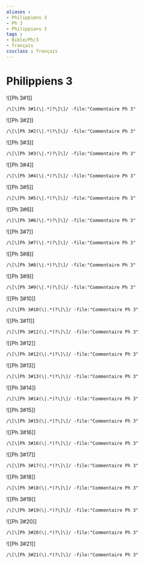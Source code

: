 ```yaml
---
aliases : 
- Philippiens 3
- Ph 3
- Philippians 3
tags : 
- Bible/Ph/3
- français
cssclass : français
---
```


# Philippiens 3

![[Ph 3#1]]

```query
/\[\[Ph 3#1(\|.*)?\]\]/ -file:"Commentaire Ph 3"
```

![[Ph 3#2]]

```query
/\[\[Ph 3#2(\|.*)?\]\]/ -file:"Commentaire Ph 3"
```

![[Ph 3#3]]

```query
/\[\[Ph 3#3(\|.*)?\]\]/ -file:"Commentaire Ph 3"
```

![[Ph 3#4]]

```query
/\[\[Ph 3#4(\|.*)?\]\]/ -file:"Commentaire Ph 3"
```

![[Ph 3#5]]

```query
/\[\[Ph 3#5(\|.*)?\]\]/ -file:"Commentaire Ph 3"
```

![[Ph 3#6]]

```query
/\[\[Ph 3#6(\|.*)?\]\]/ -file:"Commentaire Ph 3"
```

![[Ph 3#7]]

```query
/\[\[Ph 3#7(\|.*)?\]\]/ -file:"Commentaire Ph 3"
```

![[Ph 3#8]]

```query
/\[\[Ph 3#8(\|.*)?\]\]/ -file:"Commentaire Ph 3"
```

![[Ph 3#9]]

```query
/\[\[Ph 3#9(\|.*)?\]\]/ -file:"Commentaire Ph 3"
```

![[Ph 3#10]]

```query
/\[\[Ph 3#10(\|.*)?\]\]/ -file:"Commentaire Ph 3"
```

![[Ph 3#11]]

```query
/\[\[Ph 3#11(\|.*)?\]\]/ -file:"Commentaire Ph 3"
```

![[Ph 3#12]]

```query
/\[\[Ph 3#12(\|.*)?\]\]/ -file:"Commentaire Ph 3"
```

![[Ph 3#13]]

```query
/\[\[Ph 3#13(\|.*)?\]\]/ -file:"Commentaire Ph 3"
```

![[Ph 3#14]]

```query
/\[\[Ph 3#14(\|.*)?\]\]/ -file:"Commentaire Ph 3"
```

![[Ph 3#15]]

```query
/\[\[Ph 3#15(\|.*)?\]\]/ -file:"Commentaire Ph 3"
```

![[Ph 3#16]]

```query
/\[\[Ph 3#16(\|.*)?\]\]/ -file:"Commentaire Ph 3"
```

![[Ph 3#17]]

```query
/\[\[Ph 3#17(\|.*)?\]\]/ -file:"Commentaire Ph 3"
```

![[Ph 3#18]]

```query
/\[\[Ph 3#18(\|.*)?\]\]/ -file:"Commentaire Ph 3"
```

![[Ph 3#19]]

```query
/\[\[Ph 3#19(\|.*)?\]\]/ -file:"Commentaire Ph 3"
```

![[Ph 3#20]]

```query
/\[\[Ph 3#20(\|.*)?\]\]/ -file:"Commentaire Ph 3"
```

![[Ph 3#21]]

```query
/\[\[Ph 3#21(\|.*)?\]\]/ -file:"Commentaire Ph 3"
```

